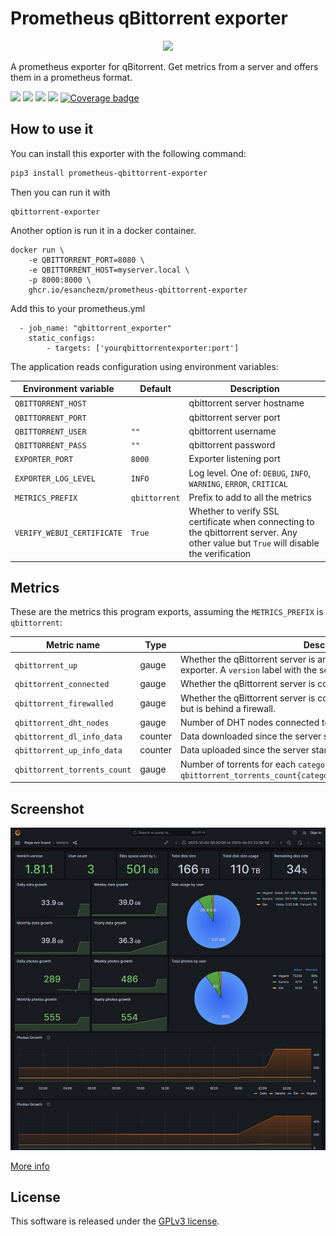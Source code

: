 # Prometheus qBittorrent exporter

<p align="center">
<img src="https://raw.githubusercontent.com/esanchezm/prometheus-qbittorrent-exporter/master/logo.png" height="230">
</p>

A prometheus exporter for qBitorrent. Get metrics from a server and offers them in a prometheus format.

![](https://img.shields.io/maintenance/yes/2023?style=for-the-badge) ![](https://img.shields.io/github/forks/esanchezm/prometheus-qbittorrent-exporter?style=for-the-badge) ![](https://img.shields.io/github/stars/esanchezm/prometheus-qbittorrent-exporter?style=for-the-badge) ![](https://img.shields.io/python/required-version-toml?tomlFilePath=https://raw.githubusercontent.com/esanchezm/prometheus-qbittorrent-exporter/master/pyproject.toml&style=for-the-badge) [![Coverage badge](https://img.shields.io/endpoint?url=https://raw.githubusercontent.com/esanchezm/prometheus-qbittorrent-exporter/python-coverage-comment-action-data/endpoint.json&label=tests%20coverage&style=for-the-badge)](https://htmlpreview.github.io/?https://github.com/esanchezm/prometheus-qbittorrent-exporter/blob/python-coverage-comment-action-data/htmlcov/index.html)

## How to use it

You can install this exporter with the following command:

```bash
pip3 install prometheus-qbittorrent-exporter
```

Then you can run it with

```
qbittorrent-exporter
```

Another option is run it in a docker container.

```
docker run \
    -e QBITTORRENT_PORT=8080 \
    -e QBITTORRENT_HOST=myserver.local \
    -p 8000:8000 \
    ghcr.io/esanchezm/prometheus-qbittorrent-exporter
```
Add this to your prometheus.yml
```
  - job_name: "qbittorrent_exporter"
    static_configs:
        - targets: ['yourqbittorrentexporter:port']
```
The application reads configuration using environment variables:

| Environment variable       | Default       | Description |
| -------------------------- | ------------- | ----------- |
| `QBITTORRENT_HOST`         |               | qbittorrent server hostname |
| `QBITTORRENT_PORT`         |               | qbittorrent server port |
| `QBITTORRENT_USER`         | `""`          | qbittorrent username |
| `QBITTORRENT_PASS`         | `""`          | qbittorrent password |
| `EXPORTER_PORT`            | `8000`        | Exporter listening port |
| `EXPORTER_LOG_LEVEL`       | `INFO`        | Log level. One of: `DEBUG`, `INFO`, `WARNING`, `ERROR`, `CRITICAL` |
| `METRICS_PREFIX`           | `qbittorrent` | Prefix to add to all the metrics |
| `VERIFY_WEBUI_CERTIFICATE` | `True`        | Whether to verify SSL certificate when connecting to the qbittorrent server. Any other value but `True` will disable the verification |


## Metrics

These are the metrics this program exports, assuming the `METRICS_PREFIX` is `qbittorrent`:


| Metric name                                         | Type     | Description      |
| --------------------------------------------------- | -------- | ---------------- |
| `qbittorrent_up`                                    | gauge    | Whether the qBittorrent server is answering requests from this exporter. A `version` label with the server version is added. |
| `qbittorrent_connected`                                         | gauge    | Whether the qBittorrent server is connected to the Bittorrent network.  |
| `qbittorrent_firewalled`                                        | gauge    | Whether the qBittorrent server is connected to the Bittorrent network but is behind a firewall.  |
| `qbittorrent_dht_nodes`                                         | gauge    | Number of DHT nodes connected to. |
| `qbittorrent_dl_info_data`                                      | counter  | Data downloaded since the server started, in bytes. |
| `qbittorrent_up_info_data`                                      | counter  | Data uploaded since the server started, in bytes. |
| `qbittorrent_torrents_count`                                    | gauge    | Number of torrents for each `category` and `status`. Example: `qbittorrent_torrents_count{category="movies",status="downloading"}`|

## Screenshot

![](./grafana/screenshot.png)

[More info](./grafana/README.md)

## License

This software is released under the [GPLv3 license](LICENSE).
